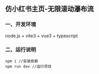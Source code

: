 ## 仿小红书主页-无限滚动瀑布流

### 一、开发环境

node.js + vite3 + vue3 + typescript

### 二、运行说明

```shell
npm i //安装依赖
npm run dev //运行项目
```

